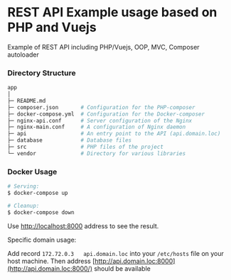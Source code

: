 # REST API Example usage based on PHP and Vuejs
Example of REST API including PHP/Vuejs, OOP, MVC, Composer autoloader

### Directory Structure

```bash
app
│
├─ README.md
├─ composer.json       # Configuration for the PHP-composer
├─ docker-compose.yml  # Configuration for the Docker-composer
├─ nginx-api.conf      # Server configuration of the Nginx
├─ nginx-main.conf     # A configuration of Nginx daemon
├─ api                 # An entry point to the API (api.domain.loc)
├─ database            # Database files
├─ src                 # PHP files of the project
└─ vendor              # Directory for various libraries
```

### Docker Usage
```bash
# Serving:
$ docker-compose up

# Cleanup:
$ docker-compose down
```

Use [http://localhost:8000](http://0.0.0.0:8000/) address to see the result.

Specific domain usage:

Add record `172.72.0.3   api.domain.loc` into your `/etc/hosts` file on your host machine.
Then address [http://api.domain.loc:8000](http://api.domain.loc:8000/) should be available
